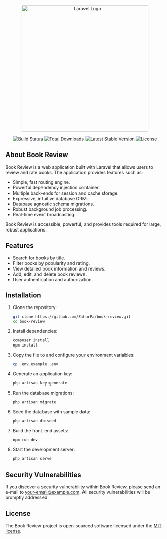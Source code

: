 <p align="center"><a href="https://laravel.com" target="_blank"><img src="https://raw.githubusercontent.com/laravel/art/master/logo-lockup/5%20SVG/2%20CMYK/1%20Full%20Color/laravel-logolockup-cmyk-red.svg" width="400" alt="Laravel Logo"></a></p>

<p align="center">
<a href="https://github.com/yourusername/book-review/actions"><img src="https://github.com/yourusername/book-review/workflows/tests/badge.svg" alt="Build Status"></a>
<a href="https://packagist.org/packages/yourusername/book-review"><img src="https://img.shields.io/packagist/dt/yourusername/book-review" alt="Total Downloads"></a>
<a href="https://packagist.org/packages/yourusername/book-review"><img src="https://img.shields.io/packagist/v/yourusername/book-review" alt="Latest Stable Version"></a>
<a href="https://packagist.org/packages/yourusername/book-review"><img src="https://img.shields.io/packagist/l/yourusername/book-review" alt="License"></a>
</p>

## About Book Review

Book Review is a web application built with Laravel that allows users to review and rate books. The application provides features such as:

- Simple, fast routing engine.
- Powerful dependency injection container.
- Multiple back-ends for session and cache storage.
- Expressive, intuitive database ORM.
- Database agnostic schema migrations.
- Robust background job processing.
- Real-time event broadcasting.

Book Review is accessible, powerful, and provides tools required for large, robust applications.

## Features

- Search for books by title.
- Filter books by popularity and rating.
- View detailed book information and reviews.
- Add, edit, and delete book reviews.
- User authentication and authorization.

## Installation

1. Clone the repository:
    ```sh
    git clone https://github.com/ZaharPa/book-review.git
    cd book-review
    ```

2. Install dependencies:
    ```sh
    composer install
    npm install
    ```

3. Copy the  file to  and configure your environment variables:
    ```sh
    cp .env.example .env
    ```

4. Generate an application key:
    ```sh
    php artisan key:generate
    ```

5. Run the database migrations:
    ```sh
    php artisan migrate
    ```

6. Seed the database with sample data:
    ```sh
    php artisan db:seed
    ```

7. Build the front-end assets:
    ```sh
    npm run dev
    ```

8. Start the development server:
    ```sh
    php artisan serve
    ```

## Security Vulnerabilities

If you discover a security vulnerability within Book Review, please send an e-mail to [your-email@example.com](mailto:your-email@example.com). All security vulnerabilities will be promptly addressed.

## License

The Book Review project is open-sourced software licensed under the [MIT license](https://opensource.org/licenses/MIT).
